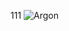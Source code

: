 111
![Argon](https://raw.githubusercontent.com/chandrikadeb7/Face-Mask-Detection/master/Readme_images/Screen%20Shot%202020-05-14%20at%208.49.06%20PM.png)
